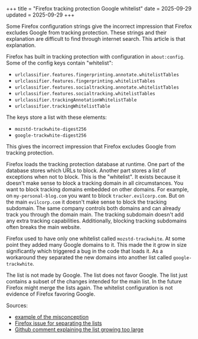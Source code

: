 +++
title = "Firefox tracking protection Google whitelist"
date = 2025-09-29
updated = 2025-09-29
+++

Some Firefox configuration strings give the incorrect impression that Firefox excludes Google from tracking protection. These strings and their explanation are difficult to find through internet search. This article is that explanation.

Firefox has built in tracking protection with configuration in `about:config`. Some of the config keys contain "whitelist":

- `urlclassifier.features.fingerprinting.annotate.whitelistTables`
- `urlclassifier.features.fingerprinting.whitelistTables`
- `urlclassifier.features.socialtracking.annotate.whitelistTables`
- `urlclassifier.features.socialtracking.whitelistTables`
- `urlclassifier.trackingAnnotationWhitelistTable`
- `urlclassifier.trackingWhitelistTable`

The keys store a list with these elements:

- `mozstd-trackwhite-digest256`
- `google-trackwhite-digest256`

This gives the incorrect impression that Firefox excludes Google from tracking protection.

Firefox loads the tracking protection database at runtime. One part of the database stores which URLs to block. Another part stores a list of exceptions when not to block. This is the "whitelist". It exists because it doesn't make sense to block a tracking domain in all circumstances. You want to block tracking domains embedded on other domains. For example, on `my-personal-blog.com` you want to block `tracker.evilcorp.com`. But on the main `evilcorp.com` it doesn't make sense to block the tracking subdomain. The same company controls both domains and can already track you through the domain main. The tracking subdomain doesn't add any extra tracking capabilities. Additionally, blocking tracking subdomains often breaks the main website.

Firefox used to have only one whitelist called `mozstd-trackwhite`. At some point they added many Google domains to it. This made the it grow in size significantly which triggered a bug in the code that loads it. As a workaround they separated the new domains into another list called `google-trackwhite`.

The list is not made by Google. The list does not favor Google. The list just contains a subset of the changes intended for the main list. In the future Firefox might merge the lists again. The whitelist configuration is not evidence of Firefox favoring Google.

Sources:
- [example of the misconception](https://linuxreviews.org/Mozilla_Is_Rolling_Out_Redirect_Tracking_Protection_In_Firefox_In_A_Somewhat_Concerning_Fashion)
- [Firefox issue for separating the lists](https://bugzilla.mozilla.org/show_bug.cgi?id=1602348)
- [Github comment explaining the list growing too large](https://github.com/mozilla-services/shavar-prod-lists/pull/79#issuecomment-547186843)
